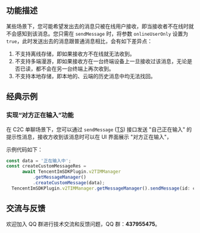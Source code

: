 ## 功能描述

某些场景下，您可能希望发出去的消息只被在线用户接收，即当接收者不在线时就不会感知到该消息。您只需在 `sendMessage` 时，将参数 `onlineUserOnly` 设置为 `true`，此时发送出去的消息跟普通消息相比，会有如下差异点：

1. 不支持离线存储，即如果接收方不在线就无法收到。
2. 不支持多端漫游，即如果接收方在一台终端设备上一旦接收过该消息，无论是否已读，都不会在另一台终端上再次收到。
3. 不支持本地存储，即本地的、云端的历史消息中均无法找回。

## 经典示例

### 实现“对方正在输入”功能

在 C2C 单聊场景下，您可以通过 `sendMessage` ([TS](https://comm.qq.com/im-react-native-doc/classes/MessageManager__________.V2TIMMessageManager.html#sendMessage)) 接口发送 "自己正在输入" 的提示性消息，接收方收到该消息时可以在 UI 界面展示 "对方正在输入"，

示例代码如下：

```javascript
const data = '正在输入中';
const createCustomMessageRes =
      await TencentImSDKPlugin.v2TIMManager
          .getMessageManager()
          .createCustomMessage(data);
  TencentImSDKPlugin.v2TIMManager.getMessageManager().sendMessage(id: createCustomMessageRes.data.id, receiver: "", groupID: "",onlineUserOnly: true);
```

## 交流与反馈

欢迎加入 QQ 群进行技术交流和反馈问题，QQ 群：**437955475**。
